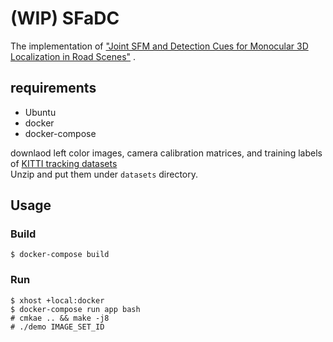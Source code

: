 # (WIP) SFaDC

The implementation of ["Joint SFM and Detection Cues for Monocular 3D Localization in Road Scenes"](https://www.cv-foundation.org/openaccess/content_cvpr_2015/html/Song_Joint_SFM_and_2015_CVPR_paper.html) .



## requirements 

- Ubuntu 
- docker
- docker-compose

downlaod left color images, camera calibration matrices, and training labels of [KITTI tracking datasets](http://www.cvlibs.net/datasets/kitti/eval_tracking.php)  
Unzip and put them under `datasets` directory.




## Usage

### Build 

```
$ docker-compose build
```

### Run

```
$ xhost +local:docker
$ docker-compose run app bash
# cmkae .. && make -j8
# ./demo IMAGE_SET_ID
```